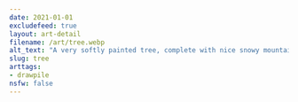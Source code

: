 ```yaml
---
date: 2021-01-01
excludefeed: true
layout: art-detail
filename: /art/tree.webp
alt_text: "A very softly painted tree, complete with nice snowy mountains in the background."
slug: tree
arttags:
- drawpile
nsfw: false
---
```

